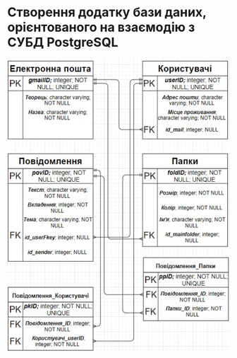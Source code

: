 # Створення додатку бази даних, орієнтованого на взаємодію з СУБД PostgreSQL
![Screenshot](image.png)
